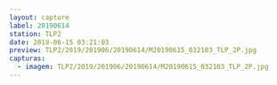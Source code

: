 ```yaml
---
layout: capture
label: 20190614
station: TLP2
date: 2019-06-15 03:21:03
preview: TLP2/2019/201906/20190614/M20190615_032103_TLP_2P.jpg
capturas:
  - imagem: TLP2/2019/201906/20190614/M20190615_032103_TLP_2P.jpg
---
```

